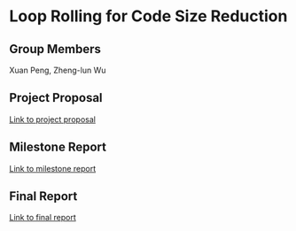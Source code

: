 # Loop Rolling for Code Size Reduction

## Group Members
Xuan Peng, Zheng-lun Wu

## Project Proposal
[Link to project proposal](https://github.com/ShawnXPeng/ShawnXPeng/blob/main/proposal.pdf)

## Milestone Report
[Link to milestone report](https://github.com/ShawnXPeng/ShawnXPeng/blob/main/milestone.pdf)

## Final Report
[Link to final report](https://github.com/ShawnXPeng/ShawnXPeng/blob/main/final.pdf)